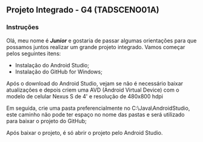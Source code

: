## Projeto Integrado - G4 (TADSCENO01A)
### Instruções

Olá, meu nome é ***Junior*** e gostaria de passar algumas orientações para que possamos juntos realizar um grande projeto integrado. Vamos começar pelos seguintes itens:

* Instalação do Android Studio;
* Instalação do GitHub for Windows;

Após o download do Android Studio, vejam se não é necessário baixar atualizações e depois criem uma AVD (Android Virtual Device) com o modelo de celular Nexus S de 4' e resolução de 480x800 hdpi

Em seguida, crie uma pasta preferencialmente no C:\Java\AndroidStudio, este caminho não pode ter espaço no nome das pastas e será utilizado para baixar o projeto do GitHub;

Após baixar o projeto, é só abrir o projeto pelo Android Studio.

